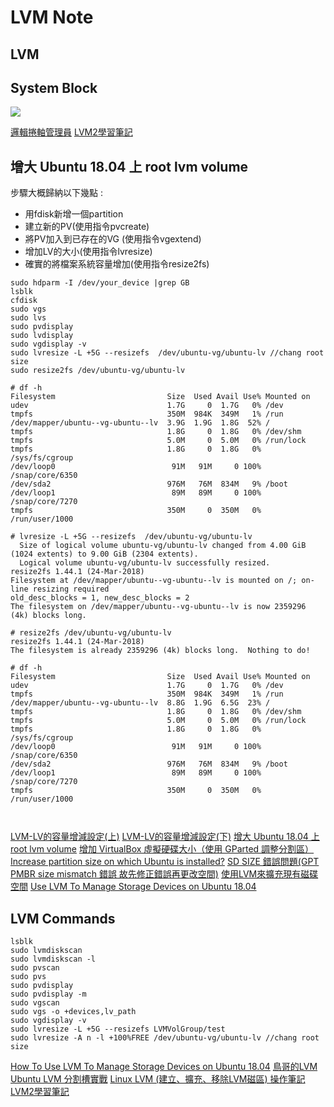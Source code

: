 LVM Note
=======

LVM
----------

System Block
----------

![](http://linux.vbird.org/linux_basic/0420quota/lvm.gif)


[邏輯捲軸管理員](https://zh.wikipedia.org/wiki/%E9%82%8F%E8%BC%AF%E6%8D%B2%E8%BB%B8%E7%AE%A1%E7%90%86%E5%93%A1)
[LVM2學習筆記](http://maxubuntu.blogspot.com/2010/05/lvm2.html)

增大 Ubuntu 18.04 上 root lvm volume
----------
步驟大概歸納以下幾點 :

  * 用fdisk新增一個partition
  * 建立新的PV(使用指令pvcreate)
  * 將PV加入到已存在的VG (使用指令vgextend)
  * 增加LV的大小(使用指令lvresize)
  * 確實的將檔案系統容量增加(使用指令resize2fs)

```
sudo hdparm -I /dev/your_device |grep GB
lsblk
cfdisk
sudo vgs
sudo lvs
sudo pvdisplay
sudo lvdisplay
sudo vgdisplay -v
sudo lvresize -L +5G --resizefs  /dev/ubuntu-vg/ubuntu-lv //chang root size
sudo resize2fs /dev/ubuntu-vg/ubuntu-lv

# df -h
Filesystem                         Size  Used Avail Use% Mounted on
udev                               1.7G     0  1.7G   0% /dev
tmpfs                              350M  984K  349M   1% /run
/dev/mapper/ubuntu--vg-ubuntu--lv  3.9G  1.9G  1.8G  52% /
tmpfs                              1.8G     0  1.8G   0% /dev/shm
tmpfs                              5.0M     0  5.0M   0% /run/lock
tmpfs                              1.8G     0  1.8G   0% /sys/fs/cgroup
/dev/loop0                          91M   91M     0 100% /snap/core/6350
/dev/sda2                          976M   76M  834M   9% /boot
/dev/loop1                          89M   89M     0 100% /snap/core/7270
tmpfs                              350M     0  350M   0% /run/user/1000

# lvresize -L +5G --resizefs  /dev/ubuntu-vg/ubuntu-lv
  Size of logical volume ubuntu-vg/ubuntu-lv changed from 4.00 GiB (1024 extents) to 9.00 GiB (2304 extents).
  Logical volume ubuntu-vg/ubuntu-lv successfully resized.
resize2fs 1.44.1 (24-Mar-2018)
Filesystem at /dev/mapper/ubuntu--vg-ubuntu--lv is mounted on /; on-line resizing required
old_desc_blocks = 1, new_desc_blocks = 2
The filesystem on /dev/mapper/ubuntu--vg-ubuntu--lv is now 2359296 (4k) blocks long.

# resize2fs /dev/ubuntu-vg/ubuntu-lv
resize2fs 1.44.1 (24-Mar-2018)
The filesystem is already 2359296 (4k) blocks long.  Nothing to do!

# df -h
Filesystem                         Size  Used Avail Use% Mounted on
udev                               1.7G     0  1.7G   0% /dev
tmpfs                              350M  984K  349M   1% /run
/dev/mapper/ubuntu--vg-ubuntu--lv  8.8G  1.9G  6.5G  23% /
tmpfs                              1.8G     0  1.8G   0% /dev/shm
tmpfs                              5.0M     0  5.0M   0% /run/lock
tmpfs                              1.8G     0  1.8G   0% /sys/fs/cgroup
/dev/loop0                          91M   91M     0 100% /snap/core/6350
/dev/sda2                          976M   76M  834M   9% /boot
/dev/loop1                          89M   89M     0 100% /snap/core/7270
tmpfs                              350M     0  350M   0% /run/user/1000



```

[LVM-LV的容量增減設定(上)](https://ithelp.ithome.com.tw/articles/10081243)
[LVM-LV的容量增減設定(下)](https://ithelp.ithome.com.tw/articles/10081251)
[增大 Ubuntu 18.04 上 root lvm volume](https://blog.moa.tw/2018/12/ubuntu-1804-root-lvm-volume.html)
[增加 VirtualBox 虛擬硬碟大小（使用 GParted 調整分割區）](https://blog.gtwang.org/virtualization/resize-virtualbox-disk-image-manipulate-vdi/)
[Increase partition size on which Ubuntu is installed?](https://askubuntu.com/questions/116351/increase-partition-size-on-which-ubuntu-is-installed)
[SD SIZE 錯誤問題(GPT PMBR size mismatch 錯誤 故先修正錯誤再更改空間)](https://b8807053.pixnet.net/blog/post/348558754-sd-size-%E9%8C%AF%E8%AA%A4%E5%95%8F%E9%A1%8C)
[使用LVM來擴充現有磁碟空間](https://blog.xuite.net/a851401/blog/54020537-%E4%BD%BF%E7%94%A8LVM%E4%BE%86%E6%93%B4%E5%85%85%E7%8F%BE%E6%9C%89%E7%A3%81%E7%A2%9F%E7%A9%BA%E9%96%93+Extends+existing+LV+using+LVM+)
[Use LVM To Manage Storage Devices on Ubuntu 18.04](https://www.digitalocean.com/community/tutorials/how-to-use-lvm-to-manage-storage-devices-on-ubuntu-18-04#displaying-information-about-physical-volumes,-volume-groups,-and-logical-volumes)


LVM Commands
----------
```
lsblk
sudo lvmdiskscan
sudo lvmdiskscan -l
sudo pvscan
sudo pvs
sudo pvdisplay
sudo pvdisplay -m
sudo vgscan
sudo vgs -o +devices,lv_path
sudo vgdisplay -v
sudo lvresize -L +5G --resizefs LVMVolGroup/test
sudo lvresize -A n -l +100%FREE /dev/ubuntu-vg/ubuntu-lv //chang root size
```


[How To Use LVM To Manage Storage Devices on Ubuntu 18.04](https://www.digitalocean.com/community/tutorials/how-to-use-lvm-to-manage-storage-devices-on-ubuntu-18-04)
[鳥哥的LVM](http://linux.vbird.org/linux_basic/0420quota.php#lvm)
[Ubuntu LVM 分割槽實戰](https://www.itread01.com/content/1549130614.html)
[Linux LVM (建立、擴充、移除LVM磁區) 操作筆記](https://sc8log.blogspot.com/2017/03/linux-lvm-lvm.html)
[LVM2學習筆記](http://maxubuntu.blogspot.com/2010/05/lvm2.html)
